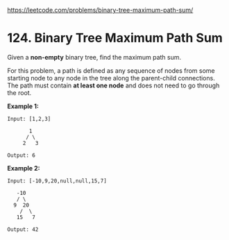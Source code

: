 ﻿https://leetcode.com/problems/binary-tree-maximum-path-sum/

# 124. Binary Tree Maximum Path Sum

Given a **non-empty** binary tree, find the maximum path  sum.

For this problem, a path is defined as any sequence of nodes from some  starting node to any node in the tree along the parent-child connections. The  path must contain **at least one node** and does not need to go  through the root.

**Example 1:**

```
Input: [1,2,3]

       1
      / \
     2   3

Output: 6
```

**Example 2:**

```
Input: [-10,9,20,null,null,15,7]

   -10
   / \
  9  20
    /  \
   15   7

Output: 42
```

